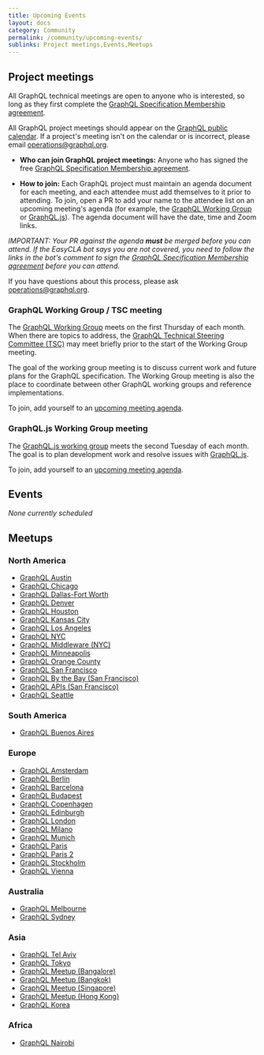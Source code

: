 ```yaml
---
title: Upcoming Events
layout: docs
category: Community
permalink: /community/upcoming-events/
sublinks: Project meetings,Events,Meetups
---
```


## Project meetings

All GraphQL technical meetings are open to anyone who is interested, so long as they first complete the [GraphQL Specification Membership agreement](https://github.com/graphql/graphql-wg/tree/HEAD/membership).

All GraphQL project meetings should appear on the [GraphQL public calendar](https://calendar.graphql.org). If a project's meeting isn't on the calendar or is incorrect, please email [operations@graphql.org](mailto:operations@graphql.org).

* **Who can join GraphQL project meetings:** Anyone who has signed the free [GraphQL Specification Membership agreement](https://github.com/graphql/graphql-wg/tree/HEAD/membership).

* **How to join:** Each GraphQL project must maintain an agenda document for each meeting, and each attendee must add themselves to it prior to attending. To join, open a PR to add your name to the attendee list on an upcoming meeting's agenda (for example, the [GraphQL Working Group](https://github.com/graphql/graphql-wg/tree/HEAD/agendas) or [GraphQL.js](https://github.com/graphql/graphql-js-wg/tree/main/agendas)). The agenda document will have the date, time and Zoom links.

*IMPORTANT: Your PR against the agenda* ***must*** *be merged before you can attend. If the EasyCLA bot says you are not covered, you need to follow the links in the bot's comment to sign the [GraphQL Specification Membership agreement](https://github.com/graphql/graphql-wg/tree/HEAD/membership) before you can attend.*

If you have questions about this process, please ask [operations@graphql.org](mailto:operations@graphql.org).

### GraphQL Working Group / TSC meeting

The [GraphQL Working Group](https://github.com/graphql/graphql-wg) meets on the first Thursday of each month. When there are topics to address, the [GraphQL Technical Steering Committee (TSC)](https://github.com/graphql/graphql-wg/blob/HEAD/GraphQL-TSC.md) may meet briefly prior to the start of the Working Group meeting. 

The goal of the working group meeting is to discuss current work and future plans for the GraphQL specification. The Working Group meeting is also the place to coordinate between other GraphQL working groups and reference implementations.

To join, add yourself to an [upcoming meeting agenda](https://github.com/graphql/graphql-wg/tree/HEAD/agendas).

### GraphQL.js Working Group meeting

The [GraphQL.js working group](https://github.com/graphql/graphql-js-wg) meets the second Tuesday of each month. The goal is to plan development work and resolve issues with [GraphQL.js](https://github.com/graphql/graphql-js).

To join, add yourself to an [upcoming meeting agenda](https://github.com/graphql/graphql-js-wg/tree/HEAD/agendas).


## Events

*None currently scheduled*

<!-- Event template, copy and paste what you need. Please note that the only three required fields are the name of the event, who is organizing and hosting it, and the link to the code of conduct. Events without this information can't be posted.

### [Name of the event - REQUIRED]

* **Date(s):** [date]
* **Location:** [city, state, country|Virtual|Hybrid]
* **Registration:** [link to reg site, with cost]
* **CFP:** [link to CFP site]
* **Schedule:** [link to schedule site]
* **Host:** [name of organization or company hosting the event - REQUIRED]
* **Code of Conduct:** [link to code of conduct - REQUIRED]

-->

## Meetups

### North America

- [GraphQL Austin](https://www.meetup.com/ATX-GraphQL/)
- [GraphQL Chicago](https://www.meetup.com/GraphQL-Chicago/)
- [GraphQL Dallas-Fort Worth](https://www.meetup.com/DFW-GraphQL-Meetup/)
- [GraphQL Denver](https://www.meetup.com/graphql-denver)
- [GraphQL Houston](https://www.meetup.com/Houston-GraphQL-Meetup/)
- [GraphQL Kansas City](https://www.meetup.com/GraphQL-KC/)
- [GraphQL Los Angeles](https://www.meetup.com/Los-Angeles-GraphQL-Meetup/)
- [GraphQL NYC](https://www.meetup.com/GraphQL-NYC/)
- [GraphQL Middleware (NYC)](https://www.meetup.com/GraphQL-Middleware/)
- [GraphQL Minneapolis](https://www.meetup.com/GraphQL-MN/)
- [GraphQL Orange County](https://www.meetup.com/Orange-County-GraphQL-User-Group/)
- [GraphQL San Francisco](http://www.meetup.com/GraphQL-SF/)
- [GraphQL By the Bay (San Francisco)](https://www.meetup.com/graphql-by-the-bay/)
- [GraphQL APIs (San Francisco)](http://www.meetup.com/graphql/)
- [GraphQL Seattle](https://www.meetup.com/SeattleGraphQL/)

### South America
- [GraphQL Buenos Aires](https://www.meetup.com/GraphQL-BA/)

### Europe

- [GraphQL Amsterdam](https://www.meetup.com/Amsterdam-GraphQL-Meetup/)
- [GraphQL Berlin](https://www.meetup.com/graphql-berlin/)
- [GraphQL Barcelona](https://www.meetup.com/GraphQL-Barcelona/)
- [GraphQL Budapest](https://www.meetup.com/Budapest-GraphQL/)
- [GraphQL Copenhagen](https://www.meetup.com/Copenhagen-GraphQL-Meetup-Group/)
- [GraphQL Edinburgh](https://www.meetup.com/GraphQL-Edinburgh/)
- [GraphQL London](https://www.meetup.com/GraphQL-London)
- [GraphQL Milano](https://www.meetup.com/GraphQL-Milano/)
- [GraphQL Munich](https://www.meetup.com/GraphQL-Munich/)
- [GraphQL Paris](https://www.meetup.com/GraphQL-Paris/)
- [GraphQL Paris 2](https://www.meetup.com/fr-FR/parisgraphql/)
- [GraphQL Stockholm](https://www.meetup.com/GraphQL-Stockholm/)
- [GraphQL Vienna](https://www.meetup.com/GraphQL-Vienna/)

### Australia

- [GraphQL Melbourne](http://graphql.melbourne/)
- [GraphQL Sydney](https://graphql.sydney/)

### Asia

- [GraphQL Tel Aviv](https://www.meetup.com/GraphQL-TLV/)
- [GraphQL Tokyo](https://www.meetup.com/GraphQL-Tokyo/)
- [GraphQL Meetup (Bangalore)](https://www.meetup.com/graphql-bangalore/)
- [GraphQL Meetup (Bangkok)](https://www.meetup.com/GraphQL-Bangkok/)
- [GraphQL Meetup (Singapore)](https://www.meetup.com/GraphQL-SG/)
- [GraphQL Meetup (Hong Kong)](https://www.meetup.com/GraphQLHongKong/)
- [GraphQL Korea](https://www.facebook.com/groups/graphql.kr)

### Africa

- [GraphQL Nairobi](https://www.meetup.com/Nairobi-GraphQL-Meetup/)
